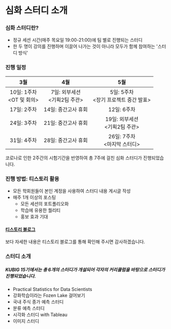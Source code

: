 # 심화 스터디 소개

### 심화 스터디란?
* 정규 세션 시간(매주 목요일 19:00-21:00)에 팀 별로 진행되는 스터디
* 한 두 명이 강의를 진행하며 이끌어 나가는 것이 아니라 모두가 함께 참여하는 '스터디 방식'

### 진행 일정
|3월|4월|5월|
|:---:|:---:|:---:|
|10일: 1주차 </br> <OT 및 회의>|7일: 외부세션 </br> <기획2팀 주관>|5일: 5주차 </br> <장기 프로젝트 중간 발표>|
|17일: 2주차|14일: 중간고사 휴회|12일: 6주차|
|24일: 3주차|21일: 중간고사 휴회|19일: 외부세션 </br> <기획2팀 주관>|
|31일: 4주차|28일: 중간고사 휴회|26일: 7주차 </br> <마지막 스터디>|

코로나로 인한 2주간의 시험기간을 반영하여 총 7주에 걸친 심화 스터디가 진행되었습니다.

### 진행 방법: 티스토리 활용
* 모든 학회원들이 본인 계정을 사용하여 스터디 내용 게시글 작성
* 매주 1개 이상의 포스팅
  - 모든 세션의 포트폴리오화
  - 학습에 유용한 퀄리티
  - 홍보 효과 기대
#### [티스토리 블로그]([https://kubig-2022-1.tistory.com/])
보다 자세한 내용은 티스토리 블로그를 통해 확인해 주시면 감사하겠습니다. 

### 스터디 소개
##### KUBIG 15기에서는 총 6개의 스터디가 개설되어 각자의 커리큘럼을 바탕으로 스터디가 진행되었습니다.
* Practical Statistics for Data Scientists
* 강화학습이라는 Fozen Lake 걸어보기
* 국내 주식 종가 예측 스터디
* 분류 예측 스터디
* 시각화 스터디 with Tableau
* 이미지 스터디
